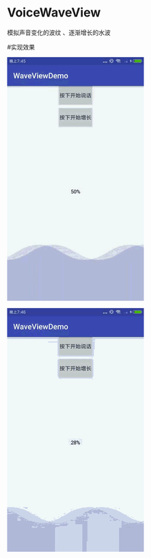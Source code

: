 # VoiceWaveView
模拟声音变化的波纹 、逐渐增长的水波

#实现效果

![image](https://github.com/Huangrong16/VoiceWaveView/blob/master/WaveViewDemo/raw/image1.gif)

![image](https://github.com/Huangrong16/VoiceWaveView/blob/master/WaveViewDemo/raw/image2.gif)
